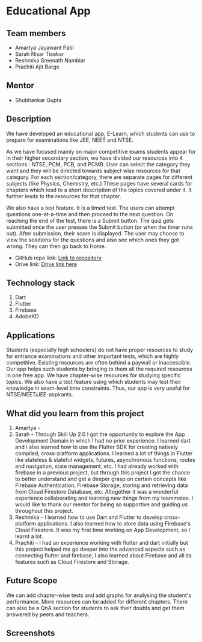 # Educational App

## Team members
* Amartya Jayawant Patil
* Sarah Nisar Tisekar
* Reshmika Sreenath Nambiar
* Prachiti Ajit Barge

## Mentor
* Shubhankar Gupta

## Description
We have developed an educational app, E-Learn, which students can use to prepare for examinations like JEE, NEET and NTSE.

As we have focused mainly on major competitive exams students appear for in their higher secondary section, we have divided our resources into 4 sections : NTSE, PCM, PCB, and PCMB. 
User can select the category they want and they will be directed towards subject wise resources for that category.
For each section/category, there are separate pages for different subjects (like Physics, Chemistry, etc.)
These pages have several cards for chapters which lead to a short description of the topics covered under it. It further leads to the resources for that chapter.

We also have a test feature. It is a timed test. The users can attempt questions one-at-a-time and then proceed to the next question. On reaching the end of the test, there is a Submit button. The quiz gets submitted once the user presses the Submit button (or when the timer runs out). After submission, their score is displayed. The user may choose to view the solutions for the questions and also see which ones they got wrong. They can then go back to Home. 

* GitHub repo link: [Link to repository](https://github.com/PatilAmartyaJ/educational_app)
* Drive link: [Drive link here](https://drive.google.com/drive/folders/1_F81oXIbhhaCq7JZFhHI7F1Gcl24r_gR?usp=sharing)

## Technology stack
1. Dart
2. Flutter
3. Firebase
4. AdobeXD

## Applications
Students (especially high schoolers) do not have proper resources to study for entrance examinations and other important tests, which are highly competitive. Existing resources are often behind a paywall or inaccessible. Our app helps such students by bringing to them all the required resources in one free app. We have chapter-wise resources for studying specific topics. We also have a test feature using which students may test their knowledge in exam-level time constraints. Thus, our app is very useful for NTSE/NEET/JEE-aspirants.

## What did you learn from this project
1. Amartya -
2. Sarah - Through Skill Up 2.0 I got the opportunity to explore the App Development Domain in which I had no prior experience. I learned dart and I also learned how to use the Flutter SDK for creating natively compiled, cross-platform applications. I learned a lot of things in Flutter like stateless & stateful widgets, futures, asynchronous functions, routes and navigation, state management, etc. I had already worked with firebase in a previous project, but through this project I got the chance to better understand and get a deeper grasp on certain concepts like Firebase Authentication,  Firebase Storage, storing and retrieving data from Cloud Firestore Database, etc. Altogether it was a wonderful experience collaborating and learning new things from my teammates. I would like to thank our mentor for being so supportive and guiding us throughout this project.
3. Reshmika - I learned how to use Dart and Flutter to develop cross-platform applications. I also learned how to store data using Firebase's Cloud Firestore. It was my first time working on App Development, so I learnt a lot.
4. Prachiti - I had an experience working with flutter and dart initially but this project helped me go deeper into the advanced aspects such as connecting flutter and firebase, I also learned about Firebase and all its features such as Cloud Firestore and Storage.

## Future Scope
We can add chapter-wise tests and add graphs for analysing the student's performance. More resources can be added for different chapters. There can also be a QnA section for students to ask their doubts and get them answered by peers and teachers.

## Screenshots
